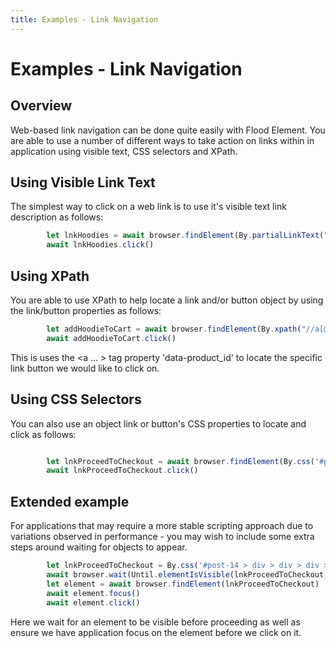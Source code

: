 ```yaml
---
title: Examples - Link Navigation
---
```


# Examples - Link Navigation

## Overview

Web-based link navigation can be done quite easily with Flood Element. You are able to use a number of different ways to take action on links within in application using visible text, CSS selectors and XPath.

## Using Visible Link Text

The simplest way to click on a web link is to use it's visible text link description as follows:

```typescript
		let lnkHoodies = await browser.findElement(By.partialLinkText("Hoodies"))
		await lnkHoodies.click()
```

## Using XPath

You are able to use XPath to help locate a link and/or button object by using the link/button properties as follows:

```typescript
		let addHoodieToCart = await browser.findElement(By.xpath("//a[@data-product_id=39]"))
		await addHoodieToCart.click()
```

This is uses the <a ... > tag property 'data-product_id' to locate the specific link button we would like to click on.

## Using CSS Selectors

You can also use an object link or button's CSS properties to locate and click as follows:

```typescript

		let lnkProceedToCheckout = await browser.findElement(By.css('#post-14 > div > div > div > div > div > a'))
		await lnkProceedToCheckout.click()
```

## Extended example

For applications that may require a more stable scripting approach due to variations observed in performance - you may wish to include some extra steps around waiting for objects to appear.

```typescript
		let lnkProceedToCheckout = By.css('#post-14 > div > div > div > div > div > a')
		await browser.wait(Until.elementIsVisible(lnkProceedToCheckout))
		let element = await browser.findElement(lnkProceedToCheckout)
		await element.focus()
		await element.click()
```

Here we wait for an element to be visible before proceeding as well as ensure we have application focus on the element before we click on it.
































































































































































